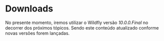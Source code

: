 # Downloads

  No presente momento, iremos utilizar o Wildfly versão *10.0.0.Final* no decorrer dos próximos tópicos. Sendo este conteúdo atualizado conforme novas versões forem lançadas.
